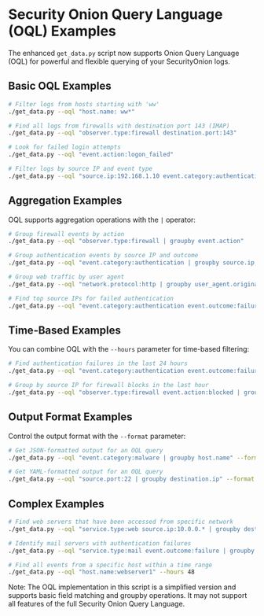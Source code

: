 # Security Onion Query Language (OQL) Examples

The enhanced `get_data.py` script now supports Onion Query Language (OQL) for powerful and flexible querying of your SecurityOnion logs. 

## Basic OQL Examples

```bash
# Filter logs from hosts starting with 'ww'
./get_data.py --oql "host.name: ww*"

# Find all logs from firewalls with destination port 143 (IMAP)
./get_data.py --oql "observer.type:firewall destination.port:143"

# Look for failed login attempts
./get_data.py --oql "event.action:logon_failed"

# Filter logs by source IP and event type
./get_data.py --oql "source.ip:192.168.1.10 event.category:authentication"
```

## Aggregation Examples

OQL supports aggregation operations with the `|` operator:

```bash
# Group firewall events by action
./get_data.py --oql "observer.type:firewall | groupby event.action"

# Group authentication events by source IP and outcome
./get_data.py --oql "event.category:authentication | groupby source.ip,event.outcome"

# Group web traffic by user agent
./get_data.py --oql "network.protocol:http | groupby user_agent.original"

# Find top source IPs for failed authentication
./get_data.py --oql "event.category:authentication event.outcome:failure | groupby source.ip"
```

## Time-Based Examples

You can combine OQL with the `--hours` parameter for time-based filtering:

```bash
# Find authentication failures in the last 24 hours
./get_data.py --oql "event.category:authentication event.outcome:failure" --hours 24

# Group by source IP for firewall blocks in the last hour
./get_data.py --oql "observer.type:firewall event.action:blocked | groupby source.ip" --hours 1
```

## Output Format Examples

Control the output format with the `--format` parameter:

```bash
# Get JSON-formatted output for an OQL query
./get_data.py --oql "event.category:malware | groupby host.name" --format json

# Get YAML-formatted output for an OQL query
./get_data.py --oql "source.port:22 | groupby destination.ip" --format yaml
```

## Complex Examples

```bash
# Find web servers that have been accessed from specific network
./get_data.py --oql "service.type:web source.ip:10.0.0.* | groupby destination.ip"

# Identify mail servers with authentication failures
./get_data.py --oql "service.type:mail event.outcome:failure | groupby host.name,source.ip"

# Find all events from a specific host within a time range
./get_data.py --oql "host.name:webserver1" --hours 48
```

Note: The OQL implementation in this script is a simplified version and supports basic field matching and groupby operations. It may not support all features of the full Security Onion Query Language.

